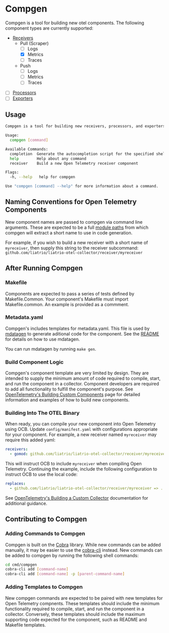 # Compgen

Compgen is a tool for building new otel components. The following component types are currently supported:

- [Receivers](https://opentelemetry.io/docs/collector/configuration/#receivers)
  - Pull (Scraper)
    - [ ] Logs
    - [x] Metrics
    - [ ] Traces
  - Push
    - [ ] Logs
    - [ ] Metrics
    - [ ] Traces
- [ ] [Processors](https://opentelemetry.io/docs/collector/configuration/#processors)
- [ ] [Exporters](https://opentelemetry.io/docs/collector/configuration/#exporters)

## Usage

```sh
Compgen is a tool for building new receivers, processors, and exporters for Open Telemetry.

Usage:
  compgen [command]

Available Commands:
  completion  Generate the autocompletion script for the specified shell
  help        Help about any command
  receiver    Build a new Open Telemetry receiver component

Flags:
  -h, --help   help for compgen

Use "compgen [command] --help" for more information about a command.
```

## Naming Conventions for Open Telemetry Components

New component names are passed to compgen via command line arguments. These are expected to be a full [module paths](https://go.dev/ref/mod#glos-module-path) from which compgen will extract a short name to use in code generation.

For example, if you wish to build a new receiver with a short name of `myreceiver`, then supply this string to the receiver subcommand: `github.com/liatrio/liatrio-otel-collector/receiver/myreceiver`

## After Running Compgen

### Makefile

Components are expected to pass a series of tests defined by Makefile.Common. Your component's Makefile must import Makefile.common. An example is provided as a commment.

### Metadata.yaml

Compgen's includes templates for metadata.yaml. This file is used by [mdatagen](https://github.com/open-telemetry/opentelemetry-collector-contrib/blob/main/cmd/mdatagen) to generate aditional code for the component. See the [README](https://github.com/open-telemetry/opentelemetry-collector-contrib/blob/main/cmd/mdatagen/README.md) for details on how to use mdatagen.

You can run mdatagen by running `make gen`.

### Build Component Logic

Compgen's component template are very limited by design. They are intended to supply the minimum amount of code required to compile, start, and run the component in a collector. Component developers are required to add all functionality to fulfill the component's purpose. See [OpenTelemetry's Building Custom Components](https://opentelemetry.io/docs/collector/building/) page for detailed information and examples of how to build new components.

### Building Into The OTEL Binary

When ready, you can compile your new component into Open Telemetry using OCB. Update `config/manifest.yaml` with configurations appropriate for your component. For example, a new receiver named `myreceiver` may require this added yaml:

```yaml
receivers:
  - gomod: github.com/liatrio/liatrio-otel-collector/receiver/myreceiver v0.1.0
```

This will instruct OCB to include `myreceiver` when compiling Open Telemetry. Continuing the example, include the following configuration to instruct OCB to use the local code:

```yaml
replaces:
  - github.com/liatrio/liatrio-otel-collector/receiver/myreceiver => ../receiver/myreceiver/
```

See [OpenTelemetry's Building a Custom Collector](https://opentelemetry.io/docs/collector/custom-collector/) documentation for additional guidance.

## Contributing to Compgen

### Adding Commands to Compgen

Compgen is built on the [Cobra](https://github.com/spf13/cobra) library. While new commands can be added manually, it may be easier to use the [cobra-cli](https://github.com/spf13/cobra-cli/blob/main/README.md) instead. New commands can be added to compgen by running the following shell commands:

```sh
cd cmd/compgen
cobra-cli add [command-name]
cobra-cli add [command-name] -p [parent-command-name]
```

### Adding Templates to Compgen

New compgen commands are expected to be paired with new templates for Open Telemetry compnents. These templates should include the minimum functionality required to compile, start, and run the component in a collector. Conversely, these templates should include the maximum supporting code expected for the component, such as README and Makefile templates.
